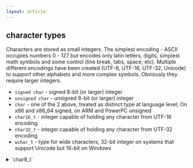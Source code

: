 ```yaml
---
layout: article
---
```


## character types

Characters are stored as small integers. The simplest encoding - ASCII occupies numbers 0 - 127 but encodes only latin letters, digits, simplest math symbols and some control (line break, tabs, space, etc). Multiple different encodings have been created (UTF-8, UTF-16, UTF-32, Unicode) to support other alphabets and more complex symbols. Obviously they require larger integers.

- `signed char` - signed 8-bit (or larger) integer
- `unsigned char` - unsigned 8-bit (or larger) integer
- `char` - one of the 2 above, treated as distinct type at language level; On x86 and x86_64 signed, on ARM and PowerPC unsigned
- `char16_t` - integer capable of holding any character from UTF-16 encoding
- `char32_t` - integer capable of holding any character from UTF-32 encoding
- `wchar_t` - type for wide characters; 32-bit integer on systems that support Unicode but 16-bit on Windows

<details>
    <summary>`char8_t`</summary>
    <p>There is a proposal for `char8_t` type, it gives improvements for more strict text handling and helps with Unicode but it breaks backwards compability. It's currently discussed what will be done in this manner - committee wants to push more breaking changes as the C++ language must go forward and the evolution sometimes requires breaking backwards compability.</p>
</details>